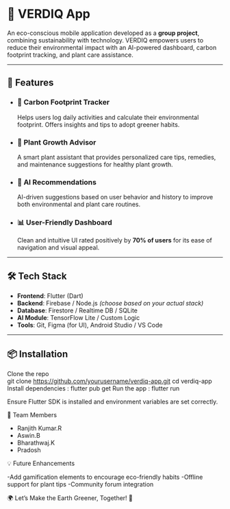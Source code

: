# 🌱 VERDIQ App

An eco-conscious mobile application developed as a **group project**, combining sustainability with technology. VERDIQ empowers users to reduce their environmental impact with an AI-powered dashboard, carbon footprint tracking, and plant care assistance.

---

## 🚀 Features

- ### 🧭 Carbon Footprint Tracker
  Helps users log daily activities and calculate their environmental footprint. Offers insights and tips to adopt greener habits.

- ### 🌿 Plant Growth Advisor
  A smart plant assistant that provides personalized care tips, remedies, and maintenance suggestions for healthy plant growth.

- ### 🤖 AI Recommendations
  AI-driven suggestions based on user behavior and history to improve both environmental and plant care routines.

- ### 📊 User-Friendly Dashboard
  Clean and intuitive UI rated positively by **70% of users** for its ease of navigation and visual appeal.

---

## 🛠️ Tech Stack

- **Frontend**: Flutter (Dart)
- **Backend**: Firebase / Node.js *(choose based on your actual stack)*
- **Database**: Firestore / Realtime DB / SQLite
- **AI Module**: TensorFlow Lite / Custom Logic
- **Tools**: Git, Figma (for UI), Android Studio / VS Code

---
## 📦 Installation

Clone the repo  
git clone https://github.com/yourusername/verdiq-app.git
cd verdiq-app
Install dependencies : flutter pub get
Run the app : flutter run

Ensure Flutter SDK is installed and environment variables are set correctly.

🤝 Team Members
- Ranjith Kumar.R
- Aswin.B
- Bharathwaj.K
- Pradosh

💡 Future Enhancements

-Add gamification elements to encourage eco-friendly habits
-Offline support for plant tips
-Community forum integration

🌍 Let’s Make the Earth Greener, Together! 🌿

